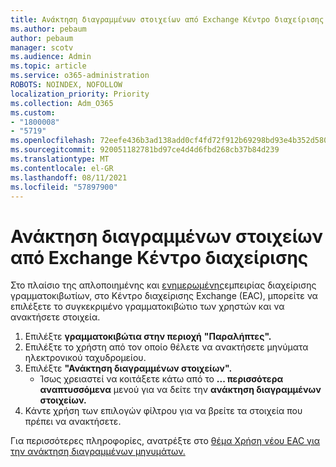 ```yaml
---
title: Ανάκτηση διαγραμμένων στοιχείων από Exchange Κέντρο διαχείρισης
ms.author: pebaum
author: pebaum
manager: scotv
ms.audience: Admin
ms.topic: article
ms.service: o365-administration
ROBOTS: NOINDEX, NOFOLLOW
localization_priority: Priority
ms.collection: Adm_O365
ms.custom:
- "1800008"
- "5719"
ms.openlocfilehash: 72eefe436b3ad138add0cf4fd72f912b69298bd93e4b352d5802f015ec94cbc3
ms.sourcegitcommit: 920051182781bd97ce4d4d6fbd268cb37b84d239
ms.translationtype: MT
ms.contentlocale: el-GR
ms.lasthandoff: 08/11/2021
ms.locfileid: "57897900"
---
```

# <a name="recover-deleted-items-from-exchange-admin-center"></a>Ανάκτηση διαγραμμένων στοιχείων από Exchange Κέντρο διαχείρισης

Στο πλαίσιο της απλοποιημένης και [ενημερωμένης](https://admin.exchange.microsoft.com/#/mailboxes)εμπειρίας διαχείρισης γραμματοκιβωτίων, στο Κέντρο διαχείρισης Exchange (EAC), μπορείτε να επιλέξετε το συγκεκριμένο γραμματοκιβώτιο των χρηστών και να ανακτήσετε στοιχεία.

1. Επιλέξτε **γραμματοκιβώτια στην περιοχή** **"Παραλήπτες".**
2. Επιλέξτε το χρήστη από τον οποίο θέλετε να ανακτήσετε μηνύματα ηλεκτρονικού ταχυδρομείου.
3. Επιλέξτε **"Ανάκτηση διαγραμμένων στοιχείων".**
    - Ίσως χρειαστεί να κοιτάξετε κάτω από το **... περισσότερα αναπτυσσόμενα** μενού για να δείτε την **ανάκτηση διαγραμμένων στοιχείων.**
4. Κάντε χρήση των επιλογών φίλτρου για να βρείτε τα στοιχεία που πρέπει να ανακτήσετε.

Για περισσότερες πληροφορίες, ανατρέξτε στο [θέμα Χρήση νέου EAC για την ανάκτηση διαγραμμένων μηνυμάτων.](https://docs.microsoft.com/exchange/recipients-in-exchange-online/manage-user-mailboxes/recover-deleted-messages#use-new-eac-for-recovering-deleted-messages)
